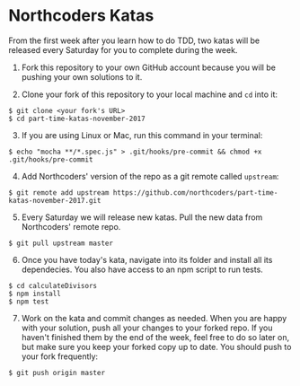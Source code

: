 # Northcoders Katas

From the first week after you learn how to do TDD, two katas will be released every Saturday for you to complete during the week.

1. Fork this repository to your own GitHub account because you will be pushing your own solutions to it.

2. Clone your fork of this repository to your local machine and `cd` into it:

  ```
  $ git clone <your fork's URL>
  $ cd part-time-katas-november-2017
  ```

3. If you are using Linux or Mac, run this command in your terminal:

`$ echo "mocha **/*.spec.js" > .git/hooks/pre-commit && chmod +x .git/hooks/pre-commit`


4. Add Northcoders' version of the repo as a git remote called `upstream`:

  ```
  $ git remote add upstream https://github.com/northcoders/part-time-katas-november-2017.git
  ```

5. Every Saturday we will release new katas. Pull the new data from Northcoders' remote repo.

  ```
  $ git pull upstream master
  ```

6. Once you have today's kata, navigate into its folder and install all its dependecies. You also have access to an npm script to run tests. 

  ```
  $ cd calculateDivisors
  $ npm install
  $ npm test
  ```

7. Work on the kata and commit changes as needed. When you are happy with your solution, push all your changes to your forked repo. If you haven't finished them by the end of the week, feel free to do so later on, but make sure you keep your forked copy up to date. You should push to your fork frequently:

  ```
  $ git push origin master
  ```
